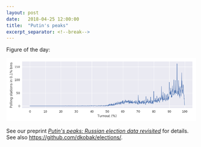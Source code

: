 ```yaml
---
layout: post
date:   2018-04-25 12:00:00
title:  "Putin's peaks"
excerpt_separator: <!--break-->
---
```


Figure of the day:

![Putin's peaks](/img/putins-peaks.png)

See our preprint *[Putin's peaks: Russian election data revisited](https://arxiv.org/abs/1804.09495)* for details.
See also <https://github.com/dkobak/elections/>.
